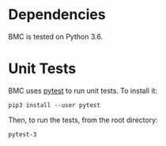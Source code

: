 # Dependencies

BMC is tested on Python 3.6.

# Unit Tests

BMC uses [pytest](https://docs.pytest.org/en/latest/) to run unit tests.  To install it:

    pip3 install --user pytest

Then, to run the tests, from the root directory:

    pytest-3
